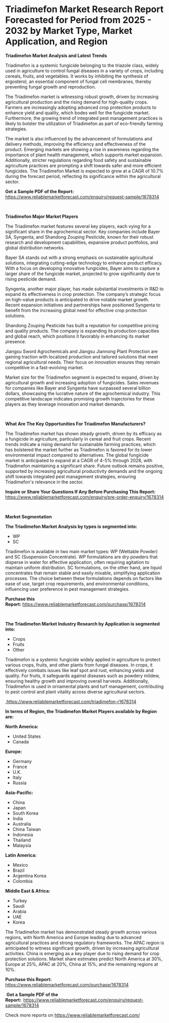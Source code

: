 <p><h1>Triadimefon Market Research Report Forecasted for Period from 2025 -  2032 by Market Type, Market Application, and Region</h1></p><p><strong>Triadimefon Market Analysis and Latest Trends</strong></p>
<p><p>Triadimefon is a systemic fungicide belonging to the triazole class, widely used in agriculture to control fungal diseases in a variety of crops, including cereals, fruits, and vegetables. It works by inhibiting the synthesis of ergosterol, an essential component of fungal cell membranes, thereby preventing fungal growth and reproduction.</p><p>The Triadimefon market is witnessing robust growth, driven by increasing agricultural production and the rising demand for high-quality crops. Farmers are increasingly adopting advanced crop protection products to enhance yield and quality, which bodes well for the fungicide market. Furthermore, the growing trend of integrated pest management practices is likely to bolster the utilization of Triadimefon as part of eco-friendly farming strategies.</p><p>The market is also influenced by the advancement of formulations and delivery methods, improving the efficiency and effectiveness of the product. Emerging markets are showing a rise in awareness regarding the importance of plant health management, which supports market expansion. Additionally, stricter regulations regarding food safety and sustainable agriculture practices are prompting a shift towards safer and more efficient fungicides. The Triadimefon Market is expected to grow at a CAGR of 10.7% during the forecast period, reflecting its significance within the agricultural sector.</p></p>
<p><strong>Get a Sample PDF of the Report:&nbsp;</strong> <a href="https://www.reliablemarketforecast.com/enquiry/request-sample/1678314?utm_campaign=2235&utm_medium=2&utm_source=Github&utm_content=ia&utm_term=30032025&utm_id=triadimefon">https://www.reliablemarketforecast.com/enquiry/request-sample/1678314</a></p>
<p>&nbsp;</p>
<p><strong>Triadimefon Major Market Players</strong></p>
<p><p>The Triadimefon market features several key players, each vying for a significant share in the agrochemical sector. Key companies include Bayer SA, Syngenta, and Shandong Zouping Pesticide, known for their robust research and development capabilities, expansive product portfolios, and global distribution networks.</p><p>Bayer SA stands out with a strong emphasis on sustainable agricultural solutions, integrating cutting-edge technology to enhance product efficacy. With a focus on developing innovative fungicides, Bayer aims to capture a larger share of the fungicide market, projected to grow significantly due to rising pesticide demand.</p><p>Syngenta, another major player, has made substantial investments in R&D to expand its effectiveness in crop protection. The company’s strategic focus on high-value products is anticipated to drive notable market growth. Recent expansion initiatives and partnerships have positioned Syngenta to benefit from the increasing global need for effective crop protection solutions.</p><p>Shandong Zouping Pesticide has built a reputation for competitive pricing and quality products. The company is expanding its production capacities and global reach, which positions it favorably in enhancing its market presence.</p><p>Jiangsu Sword Agrochemicals and Jiangsu Jiannong Plant Protection are gaining traction with localized production and tailored solutions that meet regional agricultural needs. Their focus on innovation ensures they remain competitive in a fast-evolving market.</p><p>Market size for the Triadimefon segment is expected to expand, driven by agricultural growth and increasing adoption of fungicides. Sales revenues for companies like Bayer and Syngenta have surpassed several billion dollars, showcasing the lucrative nature of the agrochemical industry. This competitive landscape indicates promising growth trajectories for these players as they leverage innovation and market demands.</p></p>
<p>&nbsp;</p>
<p><strong>What Are The Key Opportunities For Triadimefon Manufacturers?</strong></p>
<p><p>The Triadimefon market has shown steady growth, driven by its efficacy as a fungicide in agriculture, particularly in cereal and fruit crops. Recent trends indicate a rising demand for sustainable farming practices, which has bolstered the market further as Triadimefon is favored for its lower environmental impact compared to alternatives. The global fungicide market is anticipated to expand at a CAGR of 4-5% through 2028, with Triadimefon maintaining a significant share. Future outlook remains positive, supported by increasing agricultural productivity demands and the ongoing shift towards integrated pest management strategies, ensuring Triadimefon's relevance in the sector.</p></p>
<p><strong>Inquire or Share Your Questions If Any Before Purchasing This Report:</strong> <a href="https://www.reliablemarketforecast.com/enquiry/pre-order-enquiry/1678314?utm_campaign=2235&utm_medium=2&utm_source=Github&utm_content=ia&utm_term=30032025&utm_id=triadimefon">https://www.reliablemarketforecast.com/enquiry/pre-order-enquiry/1678314</a></p>
<p>&nbsp;</p>
<p><strong>Market Segmentation</strong></p>
<p><strong>The Triadimefon Market Analysis by types is segmented into:</strong></p>
<p><ul><li>WP</li><li>SC</li></ul></p>
<p><p>Triadimefon is available in two main market types: WP (Wettable Powder) and SC (Suspension Concentrate). WP formulations are dry powders that disperse in water for effective application, often requiring agitation to maintain uniform distribution. SC formulations, on the other hand, are liquid concentrates that remain stable and easily mixable, simplifying application processes. The choice between these formulations depends on factors like ease of use, target crop requirements, and environmental conditions, influencing user preference in pest management strategies.</p></p>
<p><strong>Purchase this Report:&nbsp;</strong><a href="https://www.reliablemarketforecast.com/purchase/1678314?utm_campaign=2235&utm_medium=2&utm_source=Github&utm_content=ia&utm_term=30032025&utm_id=triadimefon">https://www.reliablemarketforecast.com/purchase/1678314</a></p>
<p>&nbsp;</p>
<p><strong>The Triadimefon Market Industry Research by Application is segmented into:</strong></p>
<p><ul><li>Crops</li><li>Fruits</li><li>Other</li></ul></p>
<p><p>Triadimefon is a systemic fungicide widely applied in agriculture to protect various crops, fruits, and other plants from fungal diseases. In crops, it effectively combats issues like leaf spot and rust, enhancing yields and quality. For fruits, it safeguards against diseases such as powdery mildew, ensuring healthy growth and improving overall harvests. Additionally, Triadimefon is used in ornamental plants and turf management, contributing to pest control and plant vitality across diverse agricultural sectors.</p></p>
<p><a href="https://www.reliablemarketforecast.com/triadimefon-r1678314?utm_campaign=2235&utm_medium=2&utm_source=Github&utm_content=ia&utm_term=30032025&utm_id=triadimefon">&nbsp;https://www.reliablemarketforecast.com/triadimefon-r1678314</a></p>
<p><strong>In terms of Region, the Triadimefon Market Players available by Region are:</strong></p>
<p>
    <p> <strong> North America: </strong>
        <ul>
            <li>United States</li>
            <li>Canada</li>
        </ul>
        </p> 
    <p> <strong> Europe: </strong>
        <ul>
            <li>Germany</li>
            <li>France</li>
            <li>U.K.</li>
            <li>Italy</li>
            <li>Russia</li>
        </ul>
        </p> 
    <p> <strong> Asia-Pacific: </strong>
        <ul>
            <li>China</li>
            <li>Japan</li>
            <li>South Korea</li>
            <li>India</li>
            <li>Australia</li>
            <li>China Taiwan</li>
            <li>Indonesia</li>
            <li>Thailand</li>
            <li>Malaysia</li>
        </ul>
        </p> 
    <p> <strong> Latin America: </strong>
        <ul>
            <li>Mexico</li>
            <li>Brazil</li>
            <li>Argentina Korea</li>
            <li>Colombia</li>
        </ul>
        </p> 
    <p> <strong> Middle East & Africa: </strong>
        <ul>
            <li>Turkey</li>
            <li>Saudi</li>
            <li>Arabia</li>
            <li>UAE</li>
            <li>Korea</li>
        </ul>
    </p>
    </p>
<p><p>The Triadimefon market has demonstrated steady growth across various regions, with North America and Europe leading due to advanced agricultural practices and strong regulatory frameworks. The APAC region is anticipated to witness significant growth, driven by increasing agricultural activities. China is emerging as a key player due to rising demand for crop protection solutions. Market share estimates predict North America at 30%, Europe at 25%, APAC at 20%, China at 15%, and the remaining regions at 10%.</p></p>
<p><strong>Purchase this Report: </strong><a href="https://www.reliablemarketforecast.com/purchase/1678314?utm_campaign=2235&utm_medium=2&utm_source=Github&utm_content=ia&utm_term=30032025&utm_id=triadimefon">https://www.reliablemarketforecast.com/purchase/1678314</a></p>
<p>&nbsp;<strong>Get a Sample PDF of the Report:&nbsp;&nbsp;</strong><a href="https://www.reliablemarketforecast.com/enquiry/request-sample/1678314?utm_campaign=2235&utm_medium=2&utm_source=Github&utm_content=ia&utm_term=30032025&utm_id=triadimefon">https://www.reliablemarketforecast.com/enquiry/request-sample/1678314</a></p>
<p><strong></strong></p>
<p>Check more reports on <a href="https://www.reliablemarketforecast.com/?utm_campaign=2235&utm_medium=2&utm_source=Github&utm_content=ia&utm_term=30032025&utm_id=triadimefon">https://www.reliablemarketforecast.com/</a></p>